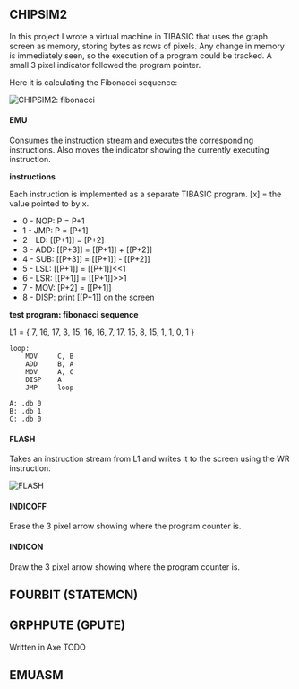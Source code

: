 CHIPSIM2
--------

In this project I wrote a virtual machine in TIBASIC that uses the graph screen as memory, storing bytes as rows of pixels. Any change in memory is immediately seen, so the execution of a program could be tracked. A small 3 pixel indicator followed the program pointer.

Here it is calculating the Fibonacci sequence:

![CHIPSIM2: fibonacci](../images/calculator_childhood/CHIPSIM2_fib.gif)

#### EMU

Consumes the instruction stream and executes the corresponding instructions. Also moves the indicator showing the currently executing instruction.

__instructions__

Each instruction is implemented as a separate TIBASIC program. [x] = the value pointed to by x.

* 0 - NOP: P = P+1
* 1 - JMP: P = [P+1]
* 2 - LD: [[P+1]] = [P+2]
* 3 - ADD: [[P+3]] = [[P+1]] + [[P+2]]
* 4 - SUB: [[P+3]] = [[P+1]] - [[P+2]]
* 5 - LSL: [[P+1]] = [[P+1]]<<1
* 6 - LSR: [[P+1]] = [[P+1]]>>1
* 7 - MOV: [P+2] = [[P+1]]
* 8 - DISP: print [[P+1]] on the screen

__test program: fibonacci sequence__

L1 = { 7, 16, 17, 3, 15, 16, 16, 7, 17, 15, 8, 15, 1, 1, 0, 1 }

	loop:
		MOV		C, B
		ADD		B, A
		MOV		A, C
		DISP	A
		JMP		loop
	
	A: .db 0
	B: .db 1
	C: .db 0

#### FLASH

Takes an instruction stream from L1 and writes it to the screen using the WR instruction.

![FLASH](../images/calculator_childhood/FLASH.gif)

#### INDICOFF

Erase the 3 pixel arrow showing where the program counter is.

#### INDICON

Draw the 3 pixel arrow showing where the program counter is.

FOURBIT (STATEMCN)
-------

GRPHPUTE (GPUTE)
----------------
Written in Axe
TODO

EMUASM
------
